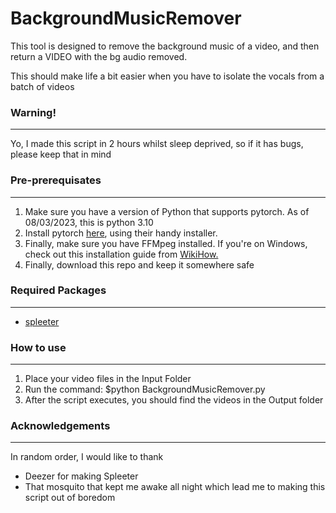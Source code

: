 # BackgroundMusicRemover
<p>This tool is designed to remove the background music of a video, and then return a VIDEO with the bg audio removed.</p>
<p>This should make life a bit easier when you have to isolate the vocals from a batch of videos</p>
<strong><h3>Warning!</h3></strong>
<hr>
<p> Yo, I made this script in 2 hours whilst sleep deprived, so if it has bugs, please keep that in mind</p>
<h3>Pre-prerequisates</h3>
<hr>
<ol>
  <li>Make sure you have a version of Python that supports pytorch. As of 08/03/2023, this is python 3.10</li>
  <li>Install pytorch <a href = "https://pytorch.org/">here</a>, using their handy installer.</li>
  <li>Finally, make sure you have FFMpeg installed. If you're on Windows, check out this installation guide from <a href="https://www.wikihow.com/Install-FFmpeg-on-Windows">WikiHow.</a></li>
  <li>Finally, download this repo and keep it somewhere safe</li>
 </li>
</ol>

<h3>Required Packages</h3>
<hr>
<ul>
  <li><a href="https://github.com/deezer/spleeter">spleeter</a></li>
</ul>

<h3>How to use</h3>
<hr>
<ol>
  <li>Place your video files in the Input Folder</li>
  <li>Run the command: $python BackgroundMusicRemover.py</li>
  <li>After the script executes, you should find the videos in the Output folder</li>
 </ol>
 <h3>Acknowledgements</h3>
 <hr>
 <p>In random order, I would like to thank</p>
 <ul>
  <li>Deezer for making Spleeter</li>
  <li>That mosquito that kept me awake all night which lead me to making this script out of boredom</li>
 </ul>

